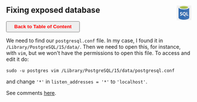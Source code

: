 ## Fixing exposed database <img src="img/sql_logo.jpg" width="40" height="40" style="float: right;" />

<a><button name="button" style = "color:red;width:200px;height:30px;cursor:pointer" onclick="window.location.href='https://reynier0611.github.io';">**Back to Table of Content**</button></a> 

We need to find our ```postgresql.conf``` file. In my case, I found it in ```/Library/PostgreSQL/15/data/```. Then we need to open this, for instance, with ```vim```, but we won't have the permissions to open this file. To access and edit it do:

```shell
sudo -u postgres vim /Library/PostgreSQL/15/data/postgresql.conf
```

and change ```'*'``` in ```listen_addresses = '*'``` to ```'localhost'```.

See comments [here](https://dba.stackexchange.com/questions/220700/how-to-edit-postgresql-conf-with-pgadmin-4).